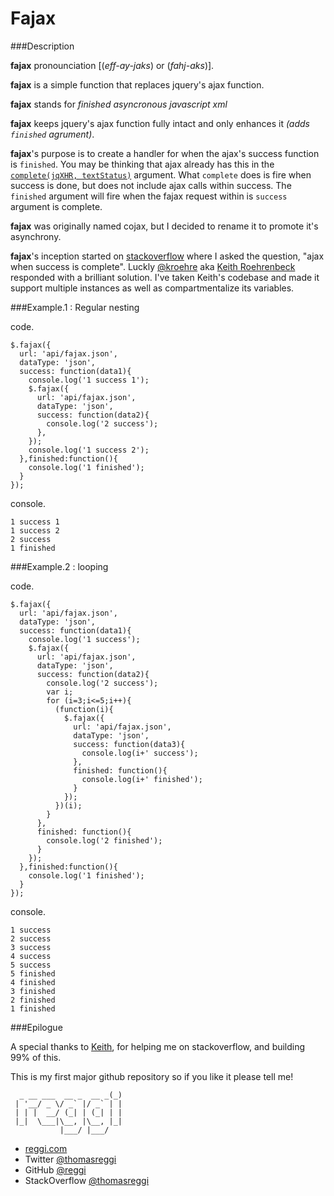 # Fajax

###Description

**fajax** pronounciation [(*eff-ay-jaks*) or (*fahj-aks*)].

**fajax** is a simple function that replaces jquery's ajax function.

**fajax** stands for *finished asyncronous javascript xml*

**fajax** keeps jquery's ajax function fully intact and only enhances it *(adds `finished` agrument)*.

**fajax**'s purpose is to create a handler for when the ajax's success function is `finished`. You may be thinking that ajax already has this in the [`complete(jqXHR, textStatus)`](http://api.jquery.com/jQuery.ajax/ "ajax jquery documentation") argument. What `complete` does is fire when success is done, but does not include ajax calls within success. The `finished` argument will fire when the fajax request within is `success` argument is complete. 

**fajax** was originally named cojax, but I decided to rename it to promote it's asynchrony.

**fajax**'s inception started on [stackoverflow](http://stackoverflow.com/questions/10344136/ajax-when-success-is-complete) where I asked the question, "ajax when success is complete". Luckly [@kroehre](http://stackoverflow.com/users/733755/kroehre) aka [Keith Roehrenbeck](https://twitter.com/#!/kroehre) responded with a brilliant solution. I've taken Keith's codebase and made it support multiple instances as well as compartmentalize its variables.

###Example.1 : Regular nesting

code.

```
$.fajax({
  url: 'api/fajax.json',
  dataType: 'json',
  success: function(data1){
    console.log('1 success 1');
    $.fajax({
      url: 'api/fajax.json',
      dataType: 'json',
      success: function(data2){
        console.log('2 success');
      },
    });
    console.log('1 success 2');
  },finished:function(){
    console.log('1 finished');
  }
});
```
console.

```
1 success 1
1 success 2
2 success
1 finished
```

###Example.2 : looping

code.

```
$.fajax({
  url: 'api/fajax.json',
  dataType: 'json',
  success: function(data1){
    console.log('1 success');
    $.fajax({
      url: 'api/fajax.json',
      dataType: 'json',
      success: function(data2){
        console.log('2 success');
        var i;
        for (i=3;i<=5;i++){
          (function(i){
            $.fajax({
              url: 'api/fajax.json',
              dataType: 'json',
              success: function(data3){
                console.log(i+' success');
              },
              finished: function(){
                console.log(i+' finished');
              }
            });
          })(i);
        }
      },
      finished: function(){
        console.log('2 finished');
      }
    });
  },finished:function(){
    console.log('1 finished');
  }
});
```

console.

```
1 success
2 success
3 success
4 success
5 success
5 finished
4 finished
3 finished
2 finished
1 finished
```

###Epilogue

A special thanks to [Keith](http://stackoverflow.com/users/733755/kroehre), for helping me on stackoverflow, and building 99% of this.

This is my first major github repository so if you like it please tell me!

```
  _ __ ___  __ _  __ _(_)
 | '__/ _ \/ _` |/ _` | |
 | | |  __/ (_| | (_| | |
 |_|  \___|\__, |\__, |_|
           |___/ |___/   
```

* [reggi.com](http://reggi.com)
* Twitter [@thomasreggi](http://twitter.com/thomasreggi)
* GitHub [@reggi](https://github.com/reggi)
* StackOverflow [@thomasreggi](http://stackoverflow.com/users/340688/thomasreggi)


